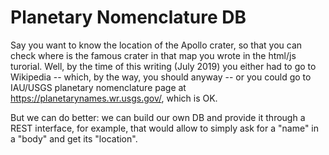 # Planetary Nomenclature DB

Say you want to know the location of the Apollo crater, so that you can 
check where is the famous crater in that map you wrote in the html/js turorial.
Well, by the time of this writing (July 2019) you either had to go to 
Wikipedia -- which, by the way, you should anyway -- or you could go to 
IAU/USGS planetary nomenclature page at https://planetarynames.wr.usgs.gov/,
which is OK.

But we can do better: we can build our own DB and provide it through a REST
interface, for example, that would allow to simply ask for a "name" in a 
"body" and get its "location".


